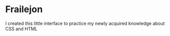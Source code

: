 # Frailejon
I created this little interface to practice my newly acquired knowledge about CSS and HTML
